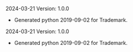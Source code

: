 2024-03-21 Version: 1.0.0
- Generated python 2019-09-02 for Trademark.

2024-03-21 Version: 1.0.0
- Generated python 2019-09-02 for Trademark.

